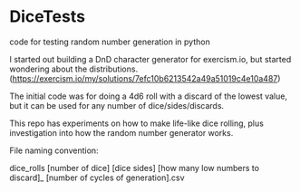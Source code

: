 # DiceTests
code for testing random number generation in python


I started out building a DnD character generator for exercism.io, but started wondering about the distributions.
(https://exercism.io/my/solutions/7efc10b6213542a49a51019c4e10a487)

The initial code was for doing a 4d6 roll with a discard of the lowest value, but it can be used for any number of dice/sides/discards.


This repo has experiments on how to make life-like dice rolling, plus investigation into how the random number generator works.

File naming convention:

dice_rolls [number of dice] [dice sides] [how many low numbers to discard]_ [number of cycles of generation].csv
